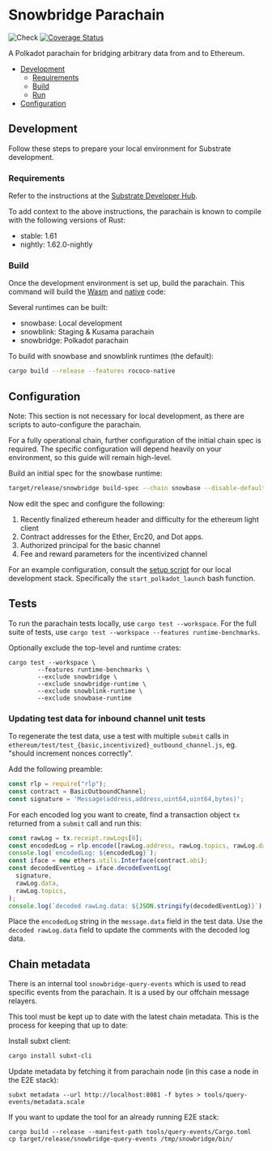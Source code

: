 # Snowbridge Parachain <!-- omit in toc -->
![Check](https://github.com/Snowfork/snowbridge/workflows/Check/badge.svg)
[![Coverage Status](https://coveralls.io/repos/github/Snowfork/polkadot-ethereum/badge.svg)](https://coveralls.io/github/Snowfork/snowbridge)

A Polkadot parachain for bridging arbitrary data from and to Ethereum.

- [Development](#development)
  - [Requirements](#requirements)
  - [Build](#build)
  - [Run](#run)
- [Configuration](#configuration)

## Development

Follow these steps to prepare your local environment for Substrate development.

### Requirements

Refer to the instructions at the
[Substrate Developer Hub](https://docs.substrate.io/main-docs/install/).

To add context to the above instructions, the parachain is known to compile with the following versions of Rust:

- stable: 1.61
- nightly: 1.62.0-nightly

### Build

Once the development environment is set up, build the parachain. This command will build the
[Wasm](https://substrate.dev/docs/en/knowledgebase/advanced/executor#wasm-execution) and
[native](https://substrate.dev/docs/en/knowledgebase/advanced/executor#native-execution) code:

Several runtimes can be built:
* snowbase: Local development
* snowblink: Staging & Kusama parachain
* snowbridge: Polkadot parachain

To build with snowbase and snowblink runtimes (the default):

```bash
cargo build --release --features rococo-native
```

## Configuration

Note: This section is not necessary for local development, as there are scripts to auto-configure the parachain.

For a fully operational chain, further configuration of the initial chain spec is required. The specific configuration will depend heavily on your environment, so this guide will remain high-level.

Build an initial spec for the snowbase runtime:

```bash
target/release/snowbridge build-spec --chain snowbase --disable-default-bootnode > spec.json
```

Now edit the spec and configure the following:
1. Recently finalized ethereum header and difficulty for the ethereum light client
2. Contract addresses for the Ether, Erc20, and Dot apps.
3. Authorized principal for the basic channel
4. Fee and reward parameters for the incentivized channel

For an example configuration, consult the [setup script](https://github.com/Snowfork/snowbridge/blob/main/test/scripts/start-services.sh) for our local development stack. Specifically the `start_polkadot_launch` bash function.

## Tests

To run the parachain tests locally, use `cargo test --workspace`. For the full suite of tests, use `cargo test --workspace --features runtime-benchmarks`.

Optionally exclude the top-level and runtime crates:

```
cargo test --workspace \
        --features runtime-benchmarks \
        --exclude snowbridge \
        --exclude snowbridge-runtime \
        --exclude snowblink-runtime \
        --exclude snowbase-runtime
```

### Updating test data for inbound channel unit tests

To regenerate the test data, use a test with multiple `submit` calls in `ethereum/test/test_{basic,incentivized}_outbound_channel.js`, eg.
"should increment nonces correctly".

Add the following preamble:

```javascript
const rlp = require("rlp");
const contract = BasicOutboundChannel;
const signature = 'Message(address,address,uint64,uint64,bytes)';
```

For each encoded log you want to create, find a transaction object `tx` returned from a `submit` call and run this:

```javascript
const rawLog = tx.receipt.rawLogs[0];
const encodedLog = rlp.encode([rawLog.address, rawLog.topics, rawLog.data]).toString("hex");
console.log(`encodedLog: ${encodedLog}`);
const iface = new ethers.utils.Interface(contract.abi);
const decodedEventLog = iface.decodeEventLog(
  signature,
  rawLog.data,
  rawLog.topics,
);
console.log(`decoded rawLog.data: ${JSON.stringify(decodedEventLog)}`);
```

Place the `encodedLog` string in the `message.data` field in the test data. Use the `decoded rawLog.data` field to update the comments
with the decoded log data.

## Chain metadata

There is an internal tool `snowbridge-query-events` which is used to read specific events from the parachain. It is a used by our offchain message relayers.

This tool must be kept up to date with the latest chain metadata. This is the process for keeping that up to date:

Install subxt client:

```bash
cargo install subxt-cli
```

Update metadata by fetching it from parachain node (in this case a node in the E2E stack):
```
subxt metadata --url http://localhost:8081 -f bytes > tools/query-events/metadata.scale
```

If you want to update the tool for an already running E2E stack:

```
cargo build --release --manifest-path tools/query-events/Cargo.toml
cp target/release/snowbridge-query-events /tmp/snowbridge/bin/
```
